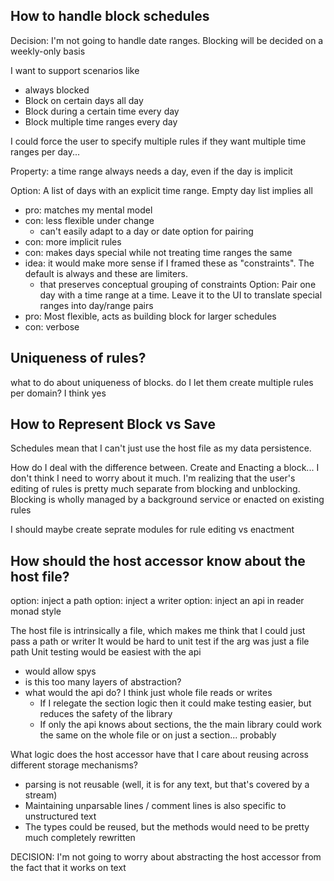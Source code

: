 
## How to handle block schedules
Decision: I'm not going to handle date ranges. Blocking will be decided on a weekly-only basis

I want to support scenarios like
- always blocked
- Block on certain days all day
- Block during a certain time every day
- Block multiple time ranges every day

I could force the user to specify multiple rules if they want multiple time ranges per day...

Property: a time range always needs a day, even if the day is implicit

Option: A list of days with an explicit time range. Empty day list implies all
- pro: matches my mental model
- con: less flexible under change
  -  can't easily adapt to a day or date option for pairing
- con: more implicit rules
- con: makes days special while not treating time ranges the same
- idea: it would make more sense if I framed these as "constraints". The default is always and these are limiters.
  - that preserves conceptual grouping of constraints
Option: Pair one day with a time range at a time. Leave it to the UI to translate special ranges into day/range pairs
- pro: Most flexible, acts as building block for larger schedules
- con: verbose



## Uniqueness of rules?
what to do about uniqueness of blocks. do I let them create multiple rules per domain? I think yes



## How to Represent Block vs Save
Schedules mean that I can't just use the host file as my data persistence. 

How do I deal with the difference between. Create and Enacting a block...
I don't think I need to worry about it much. I'm realizing that the user's editing of rules is pretty much separate from blocking and unblocking. Blocking is wholly managed by a background service or enacted on existing rules

I should maybe create seprate modules for rule editing vs enactment


## How should the host accessor know about the host file?
option: inject a path
option: inject a writer
option: inject an api in reader monad style

The host file is intrinsically a file, which makes me think that I could just pass a path or writer
It would be hard to unit test if the arg was just a file path
Unit testing would be easiest with the api
- would allow spys
- is this too many layers of abstraction?
- what would the api do? I think just whole file reads or writes
  - If I relegate the section logic then it could make testing easier, but reduces the safety of the library
  - If only the api knows about sections, the the main library could work the same on the whole file or on just a section... probably

What logic does the host accessor have that I care about reusing across different storage mechanisms?
- parsing is not reusable (well, it is for any text, but that's covered by a stream)
- Maintaining unparsable lines / comment lines is also specific to unstructured text
- The types could be reused, but the methods would need to be pretty much completely rewritten

DECISION: I'm not going to worry about abstracting the host accessor from the fact that it works on text
